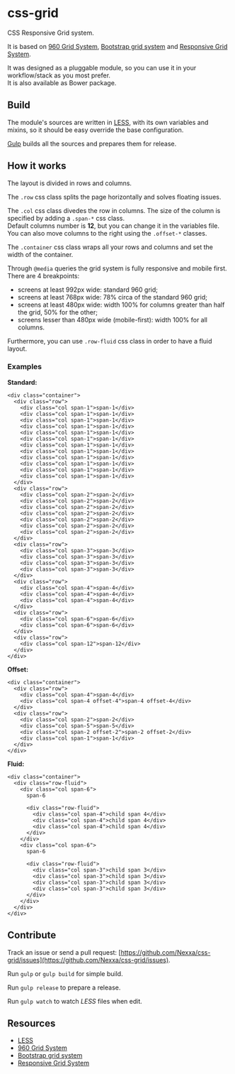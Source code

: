 # css-grid

CSS Responsive Grid system.

It is based on [960 Grid System](http://960.gs/), [Bootstrap grid system](http://getbootstrap.com/) and [Responsive Grid System](http://www.responsivegridsystem.com/).

It was designed as a pluggable module, so you can use it in your workflow/stack as you most prefer.<br/>
It is also available as Bower package.

## Build

The module's sources are written in [LESS](http://lesscss.org/), with its own variables and mixins, so it should be easy override the base configuration.

[Gulp](http://gulpjs.com/) builds all the sources and prepares them for release.

## How it works

The layout is divided in rows and columns.

The `.row` css class splits the page horizontally and solves floating issues.

The `.col` css class divedes the row in columns. The size of the column is specified by adding a `.span-*` css class.<br/>
Default columns number is **12**, but you can change it in the variables file.
You can also move columns to the right using the `.offset-*` classes.

The `.container` css class wraps all your rows and columns and set the width of the container.

Through `@media` queries the grid system is fully responsive and mobile first.<br/>
There are 4 breakpoints:

- screens at least 992px wide: standard 960 grid;  
- screens at least 768px wide: 78% circa of the standard 960 grid;
- screens at least 480px wide: width 100% for columns greater than half the grid, 50% for the other;
- screens lesser than 480px wide (mobile-first): width 100% for all columns.

Furthermore, you can use `.row-fluid` css class in order to have a fluid layout.

### Examples

**Standard:**

    <div class="container">
      <div class="row">
        <div class="col span-1">span-1</div>
        <div class="col span-1">span-1</div>
        <div class="col span-1">span-1</div>
        <div class="col span-1">span-1</div>
        <div class="col span-1">span-1</div>
        <div class="col span-1">span-1</div>
        <div class="col span-1">span-1</div>
        <div class="col span-1">span-1</div>
        <div class="col span-1">span-1</div>
        <div class="col span-1">span-1</div>
        <div class="col span-1">span-1</div>
        <div class="col span-1">span-1</div>
      </div>
      <div class="row">
        <div class="col span-2">span-2</div>
        <div class="col span-2">span-2</div>
        <div class="col span-2">span-2</div>
        <div class="col span-2">span-2</div>
        <div class="col span-2">span-2</div>
        <div class="col span-2">span-2</div>
        <div class="col span-2">span-2</div>
      </div>
      <div class="row">
        <div class="col span-3">span-3</div>
        <div class="col span-3">span-3</div>
        <div class="col span-3">span-3</div>
        <div class="col span-3">span-3</div>
      </div>
      <div class="row">
        <div class="col span-4">span-4</div>
        <div class="col span-4">span-4</div>
        <div class="col span-4">span-4</div>
      </div>
      <div class="row">
        <div class="col span-6">span-6</div>
        <div class="col span-6">span-6</div>
      </div>
      <div class="row">
        <div class="col span-12">span-12</div>
      </div>
    </div>

**Offset:**

    <div class="container">
      <div class="row">
        <div class="col span-4">span-4</div>
        <div class="col span-4 offset-4">span-4 offset-4</div>
      </div>
      <div class="row">
        <div class="col span-2">span-2</div>
        <div class="col span-5">span-5</div>
        <div class="col span-2 offset-2">span-2 offset-2</div>
        <div class="col span-1">span-1</div>
      </div>
    </div>

**Fluid:**

    <div class="container">
      <div class="row-fluid">
        <div class="col span-6">
          span-6
          
          <div class="row-fluid">
            <div class="col span-4">child span 4</div>
            <div class="col span-4">child span 4</div>
            <div class="col span-4">child span 4</div>
          </div>
        </div>
        <div class="col span-6">
          span-6
          
          <div class="row-fluid">
            <div class="col span-3">child span 3</div>
            <div class="col span-3">child span 3</div>
            <div class="col span-3">child span 3</div>
            <div class="col span-3">child span 3</div>
          </div>
        </div>
      </div>
    </div>

## Contribute

Track an issue or send a pull request: [https://github.com/Nexxa/css-grid/issues](https://github.com/Nexxa/css-grid/issues).

Run `gulp` or `gulp build` for simple build.

Run `gulp release` to prepare a release.

Run `gulp watch` to watch *LESS* files when edit.

## Resources

- [LESS](http://lesscss.org)
- [960 Grid System](http://960.gs/)
- [Bootstrap grid system](http://getbootstrap.com/)
- [Responsive Grid System](http://www.responsivegridsystem.com/)
